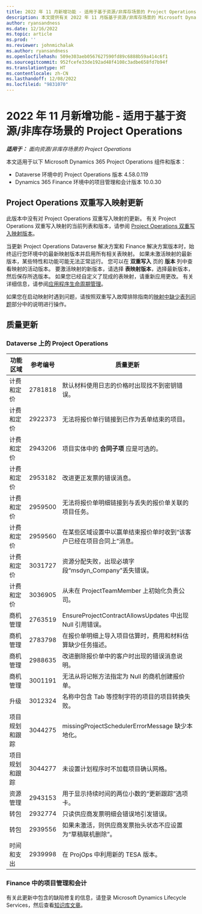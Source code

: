 ```yaml
---
title: 2022 年 11 月新增功能 - 适用于基于资源/非库存场景的 Project Operations
description: 本文提供有关 2022 年 11 月版基于资源/非库存场景的 Microsoft Dynamics 365 Project Operations 中可用的质量更新的信息。
author: ryansandness
ms.date: 12/16/2022
ms.topic: article
ms.prod: ''
ms.reviewer: johnmichalak
ms.author: ryansandness
ms.openlocfilehash: 509e303aeb0567627590fd89c6888b59a414c6f1
ms.sourcegitcommit: 952fcefe33de192ad48f4108c3adbe658fd7b94f
ms.translationtype: HT
ms.contentlocale: zh-CN
ms.lasthandoff: 12/08/2022
ms.locfileid: "9831070"
---
```

# <a name="whats-new-november-2022---project-operations-for-resourcenon-stocked-based-scenarios"></a>2022 年 11 月新增功能 - 适用于基于资源/非库存场景的 Project Operations

_**适用于：** 面向资源/非库存场景的 Project Operations_

本文适用于以下 Microsoft Dynamics 365 Project Operations 组件和版本：

- Dataverse 环境中的 Project Operations 版本 4.58.0.119
- Dynamics 365 Finance 环境中的项目管理和会计版本 10.0.30

## <a name="project-operations-dual-write-maps-updates"></a>Project Operations 双重写入映射更新

此版本中没有对 Project Operations 双重写入映射的更新。 有关 Project Operations 双重写入映射的当前列表和版本，请参阅 [Project Operations 双重写入映射版本](../environment/resource-dual-write-maps.md)。

当更新 Project Operations Dataverse 解决方案和 Finance 解决方案版本时，始终运行您环境中的最新映射版本并启用所有相关表映射。 如果未激活映射的最新版本，某些特性和功能可能无法正常运行。 您可以在 **双重写入** 页的 **版本** 列中查看映射的活动版本。 要激活映射的新版本，请选择 **表映射版本**，选择最新版本，然后保存所选版本。 如果您已经自定义了现成的表映射，请重新应用更改。 有关详细信息，请参阅[应用程序生命周期管理](/dynamics365/fin-ops-core/dev-itpro/data-entities/dual-write/app-lifecycle-management)。

如果您在启动映射时遇到问题，请按照双重写入故障排除指南的[映射中缺少表列问题](/dynamics365/fin-ops-core/dev-itpro/data-entities/dual-write/dual-write-troubleshooting-finops-upgrades#missing-table-columns-issue-on-maps)部分中的说明进行操作。

## <a name="quality-updates"></a>质量更新

### <a name="project-operations-on-dataverse"></a>Dataverse 上的 Project Operations

| 功能区域 | 参考编号 | 质量更新 |
| --- | --- | --- |
| 计费和定价 | 2781818 | 默认材料使用日志的价格时出现找不到密钥错误。 |
| 计费和定价 | 2922373 | 无法将报价单行链接到已作为丢单结束的项目。 |
| 计费和定价 | 2943206 | 项目实体中的 **合同子项** 应是可选的。 |
| 计费和定价 | 2953182 | 改进更正发票的错误消息。|
| 计费和定价 | 2959500 | 无法将报价单明细链接到与丢失的报价单关联的项目任务。|
| 计费和定价 | 2959560 | 在某些区域设置中以赢单结束报价单时收到“该客户已经在项目合同上”消息。 |
| 计费和定价 | 3031727 | 资源分配失败，出现必填字段“msdyn_Company”丢失错误。 |
| 计费和定价 | 3036905 | 从未在 ProjectTeamMember 上初始化负责公司。 |
| 商机管理 | 2763519 | EnsureProjectContractAllowsUpdates 中出现 Null 引用错误。 |
| 商机管理 | 2783798 | 在报价单明细上导入项目估算时，费用和材料估算缺少任务描述。|
| 商机管理 | 2988635 | 改进删除报价单中的客户时出现的错误消息说明。 |
| 商机管理 | 3001191 | 无法从将记帐方法指定为 Null 的商机创建报价单。 |
| 升级 | 3012324 | 名称中包含 Tab 等控制字符的项目的项目转换失败。 || 项目规划和跟踪 | 2790384 | 待定 OperationSet 超时过短。 |
| 项目规划和跟踪 | 3044275 | missingProjectSchedulerErrorMessage 缺少本地化。 |
| 项目规划和跟踪 | 3044277 | 未设置计划程序时不加载项目确认网格。|
| 资源管理 | 2943153 | 用于显示持续时间的两位小数的“更新跟踪”选项卡。|
| 转包 | 2932774 | 只读供应商发票明细会错误地引发错误。 |
| 转包 | 2939556 | 如果未激活，则供应商发票抬头状态不应设置为“草稿联机删除”。 |
| 时间和支出 | 2939998 | 在 ProjOps 中利用新的 TESA 版本。 |


### <a name="project-management-and-accounting-in-finance"></a>Finance 中的项目管理和会计

有关此更新中包含的缺陷修复的信息，请登录 Microsoft Dynamics Lifecycle Services，然后查看[知识库文章](https://fix.lcs.dynamics.com/Issue/Details?bugId=745468)。
